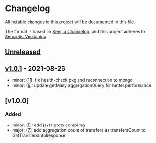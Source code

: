 # Changelog

All notable changes to this project will be documented in this file.

The format is based on [Keep a Changelog](https://keepachangelog.com/en/1.0.0/),
and this project adheres to [Semantic Versioning](https://semver.org/spec/v2.0.0.html).

## [Unreleased]

## [v1.0.1] - 2021-08-26
- minor: ([11](https://github.com/meateam/dropbox-service/issues/11)): fix health-check pkg and reconnection to mongo
- minor: ([9](https://github.com/meateam/dropbox-service/pull/9)): update getMany aggregationQuery for better performance

## [v1.0.0]

### Added

- minor: ([5](https://github.com/meateam/dropbox-service/pull/5)): add js+ts proto compiling
- major: ([7](https://github.com/meateam/dropbox-service/pull/7)): add aggregation count of transfers as transfersCount to GetTransfersInfoResponse

[unreleased]: https://github.com/meateam/dropbox-service/compare/master...develop
[v1.0.1]: https://github.com/meateam/dropbox-service/compare/v1.0.0...v1.0.1
